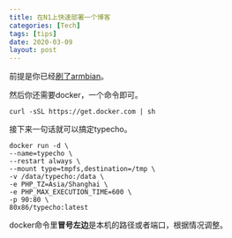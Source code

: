 ```yaml
---
title: 在N1上快速部署一个博客
categories: [Tech]
tags: [tips]
date: 2020-03-09
layout: post
---
```

前提是你已经[刷了armbian](https://tobyqin.github.io/posts/2020-02-08/feixun-n1s-road-of-twists-and-turns/)。

<!-- more -->

然后你还需要docker，一个命令即可。

```
curl -sSL https://get.docker.com | sh
```

接下来一句话就可以搞定typecho。

```
docker run -d \
--name=typecho \
--restart always \
--mount type=tmpfs,destination=/tmp \
-v /data/typecho:/data \
-e PHP_TZ=Asia/Shanghai \
-e PHP_MAX_EXECUTION_TIME=600 \
-p 90:80 \
80x86/typecho:latest
```

docker命令里**冒号左边**是本机的路径或者端口，根据情况调整。

